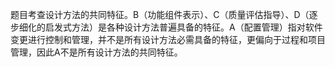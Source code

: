 题目考查设计方法的共同特征。B（功能组件表示）、C（质量评估指导）、D（逐步细化的启发式方法）是各种设计方法普遍具备的特征。A（配置管理）指对软件变更进行控制和管理，并不是所有设计方法必需具备的特征，更偏向于过程和项目管理，因此A不是所有设计方法的共同特征。